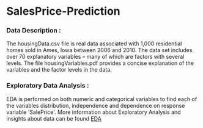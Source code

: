 # SalesPrice-Prediction

### Data Description :

The housingData.csv file is real data associated with 1,000 residential homes sold
in Ames, Iowa between 2006 and 2010. The data set includes over 70 explanatory variables – many of
which are factors with several levels. The file housingVariables.pdf provides a concise explanation of
the variables and the factor levels in the data.


  ### Exploratory Data Analysis :
  EDA is performed on both numeric and categorical variables to find each of the variables distribution, independence and dependence on response variable 'SalePrice'.
  More information about Exploratory Analysis and insights about data can be found [EDA](./EDA.rmd)
